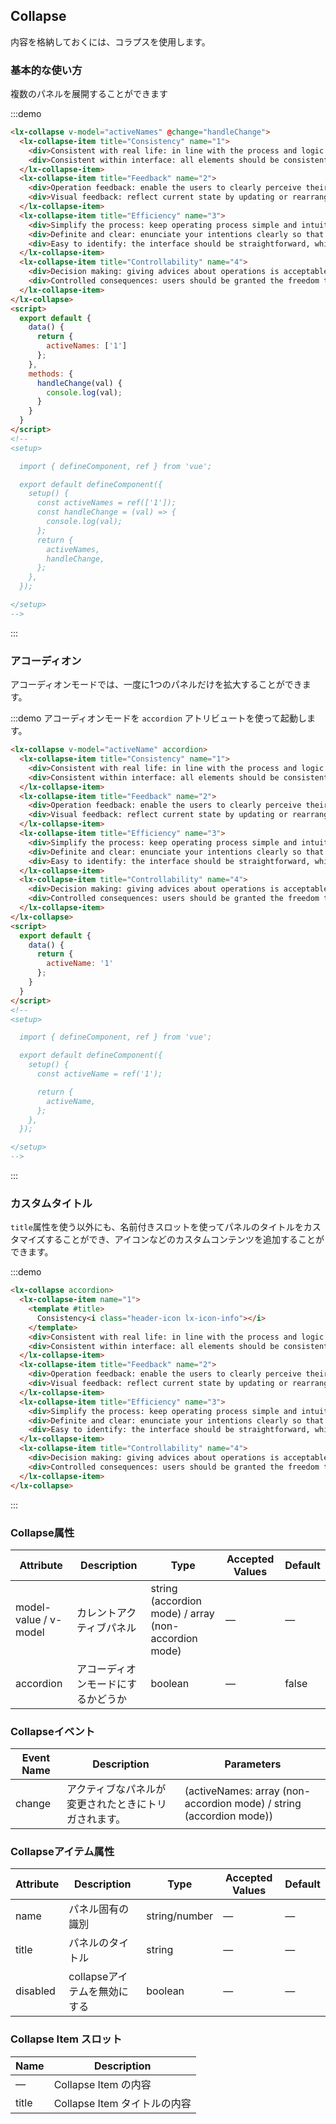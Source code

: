 ## Collapse

内容を格納しておくには、コラプスを使用します。

### 基本的な使い方

複数のパネルを展開することができます

:::demo
```html
<lx-collapse v-model="activeNames" @change="handleChange">
  <lx-collapse-item title="Consistency" name="1">
    <div>Consistent with real life: in line with the process and logic of real life, and comply with languages and habits that the users are used to;</div>
    <div>Consistent within interface: all elements should be consistent, such as: design style, icons and texts, position of elements, etc.</div>
  </lx-collapse-item>
  <lx-collapse-item title="Feedback" name="2">
    <div>Operation feedback: enable the users to clearly perceive their operations by style updates and interactive effects;</div>
    <div>Visual feedback: reflect current state by updating or rearranging elements of the page.</div>
  </lx-collapse-item>
  <lx-collapse-item title="Efficiency" name="3">
    <div>Simplify the process: keep operating process simple and intuitive;</div>
    <div>Definite and clear: enunciate your intentions clearly so that the users can quickly understand and make decisions;</div>
    <div>Easy to identify: the interface should be straightforward, which helps the users to identify and frees them from memorizing and recalling.</div>
  </lx-collapse-item>
  <lx-collapse-item title="Controllability" name="4">
    <div>Decision making: giving advices about operations is acceptable, but do not make decisions for the users;</div>
    <div>Controlled consequences: users should be granted the freedom to operate, including canceling, aborting or terminating current operation.</div>
  </lx-collapse-item>
</lx-collapse>
<script>
  export default {
    data() {
      return {
        activeNames: ['1']
      };
    },
    methods: {
      handleChange(val) {
        console.log(val);
      }
    }
  }
</script>
<!--
<setup>

  import { defineComponent, ref } from 'vue';

  export default defineComponent({
    setup() {
      const activeNames = ref(['1']);
      const handleChange = (val) => {
        console.log(val);
      };
      return {
        activeNames,
        handleChange,
      };
    },
  });

</setup>
-->
```
:::

### アコーディオン

アコーディオンモードでは、一度に1つのパネルだけを拡大することができます。

:::demo アコーディオンモードを `accordion` アトリビュートを使って起動します。
```html
<lx-collapse v-model="activeName" accordion>
  <lx-collapse-item title="Consistency" name="1">
    <div>Consistent with real life: in line with the process and logic of real life, and comply with languages and habits that the users are used to;</div>
    <div>Consistent within interface: all elements should be consistent, such as: design style, icons and texts, position of elements, etc.</div>
  </lx-collapse-item>
  <lx-collapse-item title="Feedback" name="2">
    <div>Operation feedback: enable the users to clearly perceive their operations by style updates and interactive effects;</div>
    <div>Visual feedback: reflect current state by updating or rearranging elements of the page.</div>
  </lx-collapse-item>
  <lx-collapse-item title="Efficiency" name="3">
    <div>Simplify the process: keep operating process simple and intuitive;</div>
    <div>Definite and clear: enunciate your intentions clearly so that the users can quickly understand and make decisions;</div>
    <div>Easy to identify: the interface should be straightforward, which helps the users to identify and frees them from memorizing and recalling.</div>
  </lx-collapse-item>
  <lx-collapse-item title="Controllability" name="4">
    <div>Decision making: giving advices about operations is acceptable, but do not make decisions for the users;</div>
    <div>Controlled consequences: users should be granted the freedom to operate, including canceling, aborting or terminating current operation.</div>
  </lx-collapse-item>
</lx-collapse>
<script>
  export default {
    data() {
      return {
        activeName: '1'
      };
    }
  }
</script>
<!--
<setup>

  import { defineComponent, ref } from 'vue';

  export default defineComponent({
    setup() {
      const activeName = ref('1');

      return {
        activeName,
      };
    },
  });

</setup>
-->
```
:::

### カスタムタイトル

`title`属性を使う以外にも、名前付きスロットを使ってパネルのタイトルをカスタマイズすることができ、アイコンなどのカスタムコンテンツを追加することができます。

:::demo
```html
<lx-collapse accordion>
  <lx-collapse-item name="1">
    <template #title>
      Consistency<i class="header-icon lx-icon-info"></i>
    </template>
    <div>Consistent with real life: in line with the process and logic of real life, and comply with languages and habits that the users are used to;</div>
    <div>Consistent within interface: all elements should be consistent, such as: design style, icons and texts, position of elements, etc.</div>
  </lx-collapse-item>
  <lx-collapse-item title="Feedback" name="2">
    <div>Operation feedback: enable the users to clearly perceive their operations by style updates and interactive effects;</div>
    <div>Visual feedback: reflect current state by updating or rearranging elements of the page.</div>
  </lx-collapse-item>
  <lx-collapse-item title="Efficiency" name="3">
    <div>Simplify the process: keep operating process simple and intuitive;</div>
    <div>Definite and clear: enunciate your intentions clearly so that the users can quickly understand and make decisions;</div>
    <div>Easy to identify: the interface should be straightforward, which helps the users to identify and frees them from memorizing and recalling.</div>
  </lx-collapse-item>
  <lx-collapse-item title="Controllability" name="4">
    <div>Decision making: giving advices about operations is acceptable, but do not make decisions for the users;</div>
    <div>Controlled consequences: users should be granted the freedom to operate, including canceling, aborting or terminating current operation.</div>
  </lx-collapse-item>
</lx-collapse>
```
:::

### Collapse属性
| Attribute      | Description          | Type      | Accepted Values       | Default  |
|---------- |-------------- |---------- |--------------------------------  |-------- |
| model-value / v-model | カレントアクティブパネル | string (accordion mode) / array (non-accordion mode) | — | — |
| accordion | アコーディオンモードにするかどうか | boolean | — | false |

### Collapseイベント
| Event Name | Description | Parameters |
|---------|---------|---------|
| change | アクティブなパネルが変更されたときにトリガされます。 | (activeNames: array (non-accordion mode) / string (accordion mode)) |

### Collapseアイテム属性
| Attribute      | Description          | Type      | Accepted Values       | Default  |
|---------- |-------------- |---------- |--------------------------------  |-------- |
| name      | パネル固有の識別 | string/number | — | — |
| title     | パネルのタイトル                 | string        | — | — |
| disabled  | collapseアイテムを無効にする          | boolean       | — | — |

### Collapse Item スロット
| Name | Description |
|--- | ---|
| — | Collapse Item の内容 |
| title | Collapse Item タイトルの内容 |
